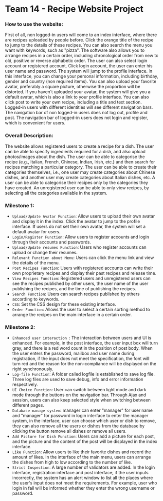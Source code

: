 # Team 14 - Recipe Website Project

### How to use the website:
First of all, non logged-in users will come to an index interface, where there are recipes uploaded by people before. Click the orange title of the recipe to jump to the details of these recipes. You can also search the menu you want with keywords, such as "pizza". The software also allows you to arrange recipes in a certain order, including chronological order from new to old, positive or reverse alphabetic order. The user can also select login account or registered account. Click login account, the user can enter his user name and password. The system will jump to the profile interface. In this interface, you can change your personal information, including birthday, gender and country (non required items). You can also upload your favorite avatar, preferably a square picture, otherwise the proportion will be distorted. If you haven't uploaded your avatar, the system will give you a default avatar, which is also a link to your profile interface. You can also click post to write your own recipe, including a title and text section. Logged-in users with different identities will see different navigation bars. The navigation bar of non logged-in users does not log out, profile and post. The navigation bar of logged-in users does not login and register, which is convenient for users.

### Overall Description:
The website allows registered users to create a recipe for a dish. The user can be able to specify ingredients required for a dish, and also upload photos/images about the dish. The user can be able to categorise the recipe (e.g., Italian, French, Chinese, Indian, Irish, etc.) and then search for recipes matching a particular category. The user can be able to create their categories themselves, i.e., one user may create categories about Chinese dishes, and another user may create categories about Italian dishes, etc. A user can be able to categorise their recipes only by the categories they have created. An unregistered user can be able to only view recipes, by selecting all the categories available in the system. 

### Milestone 1:
*  `Upload/Update Avatar Function`: Allow users to upload their own avatar and display it in the index. Click the avatar to jump to the profile interface. If users do not set their own avatar, the system will set a default avatar for users.
* `Login/Register Function`: Allow users to register accounts and login through their accounts and passwords.
* `Upload/Update resumes Function`: Users who register accounts can upload or change their resumes.
* `Relevant Function about Menu`: Users can click the menu link and view the details of the menu.
* `Post Recipes Function`: Users with registered accounts can write their own proprietary recipes and display their past recipes and release time.
* `View Recipes Function`: Registered users and unregistered users can see the recipes published by other users, the user name of the user publishing the recipes, and the time of publishing the recipes.
* `Search Function`: Users can search recipes published by others according to keywords.
* `CSS`: Set the CSS design for these existing interface.
* `Order Function`: Allows the user to select a certain sorting method to arrange the recipes on the main interface in a certain order.

### Milestone 2:

* `Enhanced user interaction `: The interaction between users and UI is enhanced. For example, in the post interface, the user input box will turn gray, and there is a red word count in the position of post body. When the user enters the password, mailbox and user name during registration, if the input does not meet the specification, the font will turn red and the reason for the non-compliance will be displayed on the right synchronously.
* `Log-file Function`: A folder called logfile is established to save log file. Three log files are used to save debug, info and error information respectively.
* `UI Choice Function`: User can switch between light mode and dark mode through the buttons on the navigation bar. Through Ajax and session, users can also keep selected style when switching between different pages.
* `Database manage system`:  manager can enter "manager" for user name and "manager" for password in login interface  to enter the manager system, in the interface, user can choose which user or dish to remove, they can also remove all the users or dishes from the database by clicking the button remove all dishes or remove all users.
* `Add Picture for Dish Function`: Users can add a picture for each post, and the picture and the content of the post will be displayed in the index interface.
* `Like Function`: Allow users to like their favorite dishes and record the amount of likes. In the interface of the main menu, users can arrange the dishes from high to low according to the number of like.
* `Strict Inspection`: A large number of validators are added. In the login interface, registration interface and post interface, if the user inputs incorrectly, the system has an alert window to list all the places where the user's input does not meet the requirements. For example, user who login in fail will be informed whether they enter the wrong username or password.

